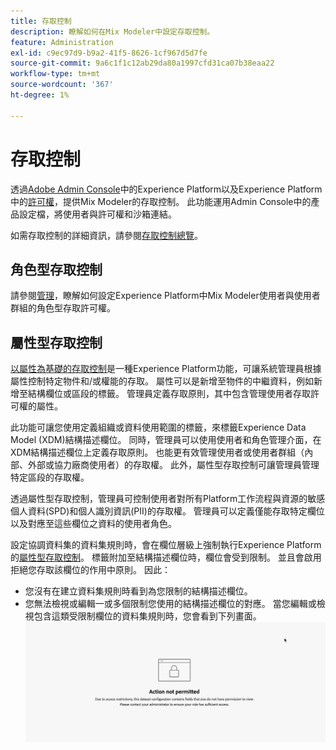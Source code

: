 ```yaml
---
title: 存取控制
description: 瞭解如何在Mix Modeler中設定存取控制。
feature: Administration
exl-id: c9ec97d9-b9a2-41f5-8626-1cf967d5d7fe
source-git-commit: 9a6c1f1c12ab29da80a1997cfd31ca07b38eaa22
workflow-type: tm+mt
source-wordcount: '367'
ht-degree: 1%

---
```


# 存取控制

透過[Adobe Admin Console](https://adminconsole.adobe.com/)中的Experience Platform以及Experience Platform中的[許可權](https://experienceleague.adobe.com/zh-hant/docs/experience-platform/access-control/home#platform-permissions)，提供Mix Modeler的存取控制。 此功能運用Admin Console中的產品設定檔，將使用者與許可權和沙箱連結。

如需存取控制的詳細資訊，請參閱[存取控制總覽](https://experienceleague.adobe.com/zh-hant/docs/experience-platform/access-control/home)。

## 角色型存取控制

請參閱[管理](../main-guide/administration.md)，瞭解如何設定Experience Platform中Mix Modeler使用者與使用者群組的角色型存取許可權。

## 屬性型存取控制

[以屬性為基礎的存取控制](https://experienceleague.adobe.com/zh-hant/docs/experience-platform/access-control/abac/overview)是一種Experience Platform功能，可讓系統管理員根據屬性控制特定物件和/或權能的存取。 屬性可以是新增至物件的中繼資料，例如新增至結構欄位或區段的標籤。 管理員定義存取原則，其中包含管理使用者存取許可權的屬性。

此功能可讓您使用定義組織或資料使用範圍的標籤，來標籤Experience Data Model (XDM)結構描述欄位。 同時，管理員可以使用使用者和角色管理介面，在XDM結構描述欄位上定義存取原則。 也能更有效管理使用者或使用者群組（內部、外部或協力廠商使用者）的存取權。 此外，屬性型存取控制可讓管理員管理特定區段的存取權。

透過屬性型存取控制，管理員可控制使用者對所有Platform工作流程與資源的敏感個人資料(SPD)和個人識別資訊(PII)的存取權。 管理員可以定義僅能存取特定欄位以及對應至這些欄位之資料的使用者角色。

設定協調資料集的資料集規則時，會在欄位層級上強制執行Experience Platform的[屬性型存取控制](https://experienceleague.adobe.com/zh-hant/docs/experience-platform/access-control/abac/overview)。 標籤附加至結構描述欄位時，欄位會受到限制。 並且會啟用拒絕您存取該欄位的作用中原則。 因此：

* 您沒有在建立資料集規則時看到為您限制的結構描述欄位。
* 您無法檢視或編輯一或多個限制您使用的結構描述欄位的對應。 當您編輯或檢視包含這類受限制欄位的資料集規則時，您會看到下列畫面。
  ![不允許的動作](/help/assets/action-not-permitted.png)
